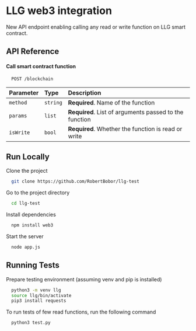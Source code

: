 
# LLG web3 integration

New API endpoint enabling calling any read or write function on LLG smart contract.




## API Reference

#### Call smart contract function

```http
  POST /blockchain
```

| Parameter | Type     | Description                |
| :-------- | :------- | :------------------------- |
| `method` | `string` | **Required**. Name of the function |
| `params` | `list` | **Required**. List of arguments passed to the function |
| `isWrite` | `bool` | **Required**. Whether the function is read or write |




## Run Locally

Clone the project

```bash
  git clone https://github.com/RobertBobor/llg-test
```

Go to the project directory

```bash
  cd llg-test
```

Install dependencies

```bash
  npm install web3
```

Start the server

```bash
  node app.js
```


## Running Tests

Prepare testing environment (assuming venv and pip is installed)
```bash
  python3 -m venv llg
  source llg/bin/activate
  pip3 install requests
```

To run tests of few read functions, run the following command

```bash
  python3 test.py
```

